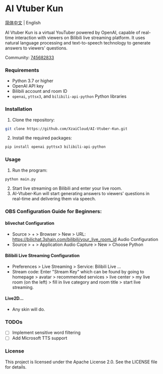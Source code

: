 # AI Vtuber Kun

[简体中文](https://github.com/XzaiCloud/AI-Vtuber-Kun/blob/main/README.md) | English

AI Vtuber Kun is a virtual YouTuber powered by OpenAI, capable of real-time interaction with viewers on Bilibili live streaming platform. It uses natural language processing and text-to-speech technology to generate answers to viewers' questions.

Community: [745682833](https://jq.qq.com/?_wv=1027&k=IO1usMMj)

### Requirements
- Python 3.7 or higher
- OpenAI API key
- Bilibili account and room ID
- `openai`, `yttsx3`, and `bilibili-api-python` Python libraries

### Installation
1. Clone the repository:
```bash
git clone https://github.com/XzaiCloud/AI-Vtuber-Kun.git
```
2. Install the required packages:
```bash
pip install openai pyttsx3 bilibili-api-python
```

### Usage
1. Run the program:
```bash
python main.py
```
2. Start live streaming on Bilibili and enter your live room.
3. AI-Vtuber-Kun will start generating answers to viewers' questions in real-time and delivering them via speech.

### OBS Configuration Guide for Beginners:
#### blivechat Configuration
- Source > + > Browser > New > URL: https://bilichat.3shain.com/bilibili/your_live_room_id
Audio Configuration
- Source > + > Application Audio Capture > New > Choose Python
#### Bilibili Live Streaming Configuration
- Preferences > Live Streaming > Service: Bilibili Live ...
- Stream code: Enter "Stream Key" which can be found by going to homepage > avatar > recommended services > live center > my live room (on the left) > fill in live category and room title > start live streaming.
#### Live2D...
- Any skin will do.

### TODOs
- [ ] Implement sensitive word filtering
- [ ] Add Microsoft TTS support

### License
This project is licensed under the Apache License 2.0. See the LICENSE file for details.

